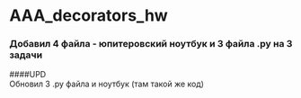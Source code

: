 # AAA_decorators_hw  
### Добавил 4 файла - юпитеровский ноутбук и 3 файла .py на 3 задачи  
####UPD  
Обновил 3 .py файла и ноутбук (там такой же код)
